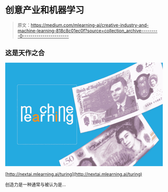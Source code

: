 # 创意产业和机器学习

> 原文：<https://medium.com/mlearning-ai/creative-industry-and-machine-learning-818c8c01ec0f?source=collection_archive---------0----------------------->

## 这是天作之合

![](img/8bde6fc6abde59c72fc624d10f3d9bf3.png)

[http://nextai.mlearning.ai/turing](http://nextai.mlearning.ai/turing)

创造力是一种通常与被认为是…